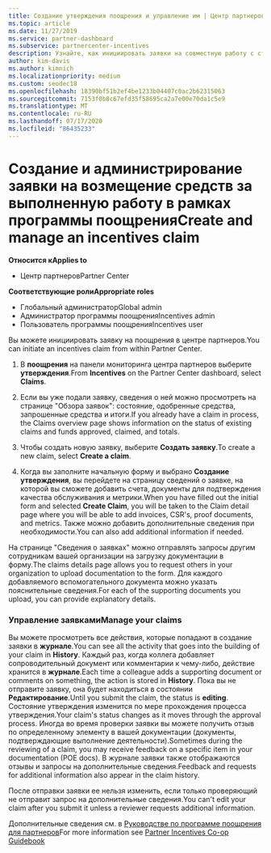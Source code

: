 ```yaml
---
title: Создание утверждения поощрения и управление им | Центр партнеров
ms.topic: article
ms.date: 11/27/2019
ms.service: partner-dashboard
ms.subservice: partnercenter-incentives
description: Узнайте, как инициировать заявки на совместную работу с стимулами от центра партнеров. Все действия, выполняемые в процессе создания вашей заявки, отображаются в разделе "Журнал".
author: kim-davis
ms.author: kimnich
ms.localizationpriority: medium
ms.custom: seodec18
ms.openlocfilehash: 18390bf51b2ef4be1233b04407c0ac2b62315063
ms.sourcegitcommit: 7153f0b8c67efd35f58695ca2a7e00e70da1c5e9
ms.translationtype: MT
ms.contentlocale: ru-RU
ms.lasthandoff: 07/17/2020
ms.locfileid: "86435233"
---
```

# <a name="create-and-manage-an-incentives-claim"></a><span data-ttu-id="423c8-104">Создание и администрирование заявки на возмещение средств за выполненную работу в рамках программы поощрения</span><span class="sxs-lookup"><span data-stu-id="423c8-104">Create and manage an incentives claim</span></span>

<span data-ttu-id="423c8-105">**Относится к**</span><span class="sxs-lookup"><span data-stu-id="423c8-105">**Applies to**</span></span>
- <span data-ttu-id="423c8-106">Центр партнеров</span><span class="sxs-lookup"><span data-stu-id="423c8-106">Partner Center</span></span>

<span data-ttu-id="423c8-107">**Соответствующие роли**</span><span class="sxs-lookup"><span data-stu-id="423c8-107">**Appropriate roles**</span></span>

- <span data-ttu-id="423c8-108">Глобальный администратор</span><span class="sxs-lookup"><span data-stu-id="423c8-108">Global admin</span></span>
- <span data-ttu-id="423c8-109">Администратор программы поощрения</span><span class="sxs-lookup"><span data-stu-id="423c8-109">Incentives admin</span></span>
- <span data-ttu-id="423c8-110">Пользователь программы поощрения</span><span class="sxs-lookup"><span data-stu-id="423c8-110">Incentives user</span></span>

<span data-ttu-id="423c8-111">Вы можете инициировать заявку на поощрения в центре партнеров.</span><span class="sxs-lookup"><span data-stu-id="423c8-111">You can initiate an incentives claim from within Partner Center.</span></span> 

1. <span data-ttu-id="423c8-112">В **поощрения** на панели мониторинга центра партнеров выберите **утверждения**.</span><span class="sxs-lookup"><span data-stu-id="423c8-112">From **Incentives** on the Partner Center dashboard, select **Claims**.</span></span>

2.  <span data-ttu-id="423c8-113">Если вы уже подали заявку, сведения о ней можно просмотреть на странице "Обзора заявок": состояние, одобренные средства, запрошенные средства и итоги.</span><span class="sxs-lookup"><span data-stu-id="423c8-113">If you already have a claim in process, the Claims overview page shows information on the status of existing claims and funds approved, claimed, and totals.</span></span>

3.  <span data-ttu-id="423c8-114">Чтобы создать новую заявку, выберите **Создать заявку**.</span><span class="sxs-lookup"><span data-stu-id="423c8-114">To create a new claim, select **Create a claim**.</span></span>

4.  <span data-ttu-id="423c8-115">Когда вы заполните начальную форму и выбрано **Создание утверждения**, вы перейдете на страницу сведений о заявке, на которой вы сможете добавить счета, документы для подтверждения качества обслуживания и метрики.</span><span class="sxs-lookup"><span data-stu-id="423c8-115">When you have filled out the initial form and selected **Create Claim**, you will be taken to the Claim detail page where you will be able to add invoices, CSR's, proof documents, and metrics.</span></span> <span data-ttu-id="423c8-116">Также можно добавить дополнительные сведения при необходимости.</span><span class="sxs-lookup"><span data-stu-id="423c8-116">You can also add additional information if needed.</span></span>

<span data-ttu-id="423c8-117">На странице "Сведения о заявках" можно отправлять запросы другим сотрудникам вашей организации на загрузку документации в форму.</span><span class="sxs-lookup"><span data-stu-id="423c8-117">The claims details page allows you to request others in your organization to upload documentation to the form.</span></span> <span data-ttu-id="423c8-118">Для каждого добавляемого вспомогательного документа можно указать пояснительные сведения.</span><span class="sxs-lookup"><span data-stu-id="423c8-118">For each of the supporting documents you upload, you can provide explanatory details.</span></span> 

### <a name="manage-your-claims"></a><span data-ttu-id="423c8-119">Управление заявками</span><span class="sxs-lookup"><span data-stu-id="423c8-119">Manage your claims</span></span>

<span data-ttu-id="423c8-120">Вы можете просмотреть все действия, которые попадают в создание заявки в **журнале**.</span><span class="sxs-lookup"><span data-stu-id="423c8-120">You can see all the activity that goes into the building of your claim in **History**.</span></span> <span data-ttu-id="423c8-121">Каждый раз, когда коллега добавляет сопроводительный документ или комментарии к чему-либо, действие хранится в **журнале**.</span><span class="sxs-lookup"><span data-stu-id="423c8-121">Each time a colleague adds a supporting document or comments on something, the action is stored in **History**.</span></span> <span data-ttu-id="423c8-122">Пока вы не отправите заявку, она будет находиться в состоянии **Редактирование**.</span><span class="sxs-lookup"><span data-stu-id="423c8-122">Until you submit the claim, the status is **editing**.</span></span> <span data-ttu-id="423c8-123">Состояние утверждения изменится по мере прохождения процесса утверждения.</span><span class="sxs-lookup"><span data-stu-id="423c8-123">Your claim's status changes as it moves through the approval process.</span></span> <span data-ttu-id="423c8-124">Иногда во время проверки заявки вы можете получить отзыв по определенному элементу в вашей документации (документы, подтверждающие выполнение деятельности).</span><span class="sxs-lookup"><span data-stu-id="423c8-124">Sometimes during the reviewing of a claim, you may receive feedback on a specific item in your documentation (POE docs).</span></span> <span data-ttu-id="423c8-125">В журнале заявки также отображаются отзывы и запросы на дополнительные сведения.</span><span class="sxs-lookup"><span data-stu-id="423c8-125">Feedback and requests for additional information also appear in the claim history.</span></span> 

<span data-ttu-id="423c8-126">После отправки заявки ее нельзя изменить, если только проверяющий не отправит запрос на дополнительные сведения.</span><span class="sxs-lookup"><span data-stu-id="423c8-126">You can't edit your claim after you submit it unless a reviewer requests additional information.</span></span>

<span data-ttu-id="423c8-127">Дополнительные сведения см. в [Руководстве по программе поощрения для партнеров](https://assets.microsoft.com/coop-guidebook.pdf)</span><span class="sxs-lookup"><span data-stu-id="423c8-127">For more information see [Partner Incentives Co-op Guidebook](https://assets.microsoft.com/coop-guidebook.pdf)</span></span>
